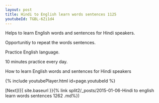 ```yaml
---
layout: post
title: Hindi to English learn words sentences 1125 
youtubeId: TGBL-6Zi1d4
---
```

 
 
Helps to learn English words and sentences for Hindi speakers.

Opportunitiy to repeat the words sentences. 

Practice English language. 
 
10 minutes practice every day. 
 
How to learn English words and sentences for Hindi speakers 
 
{% include youtubePlayer.html id=page.youtubeId %}
 
 
[Next]({{ site.baseurl }}{% link  split2/_posts/2015-01-06-Hindi to english learn words sentences 1262 .md%})
 
